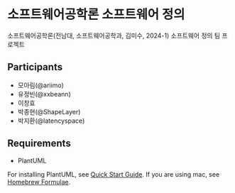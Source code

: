 # 소프트웨어공학론 소프트웨어 정의

소프트웨어공학론(전남대, 소프트웨어공학과, 김미수, 2024-1) 소프트웨어 정의 팀 프로젝트

## Participants

* 모아림(@ariimo)
* 유정빈(@xxbeann)
* 이창효
* 박종현(@ShapeLayer)
* 박지환(@latencyspace)

## Requirements

* PlantUML

For installing PlantUML, see [Quick Start Guide](https://plantuml.com/en/starting). If you are using mac, see [Homebrew Formulae](https://formulae.brew.sh/formula/plantuml).
